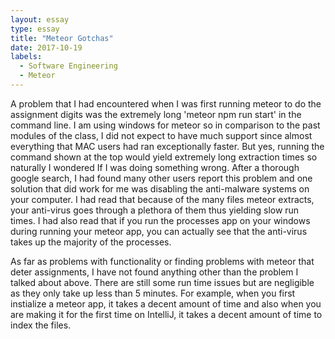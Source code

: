 ```yaml
---
layout: essay
type: essay
title: "Meteor Gotchas"
date: 2017-10-19
labels:
  - Software Engineering
  - Meteor
---
```



A problem that I had encountered when I was first running meteor to do the assignment digits was the extremely long 'meteor npm run start' in the command line. I am using windows for meteor so in comparison to the past modules of the class, I did not expect to have much support since almost everything that MAC users had ran exceptionally faster. But yes, running the command shown at the top would yield extremely long extraction times so naturally I wondered If I was doing something wrong. After a thorough google search, I had found many other users report this problem and one solution that did work for me was disabling the anti-malware systems on your computer. I had read that because of the many files meteor extracts, your anti-virus goes through a plethora of them thus yielding slow run times. I had also read that if you run the processes app on your windows during running your meteor app, you can actually see that the anti-virus takes up the majority of the processes.

As far as problems with functionality or finding problems with meteor that deter assignments, I have not found anything other than the problem I talked about above. There are still some run time issues but are negligible as they only take up less than 5 minutes. For example, when you first instialize a meteor app, it takes a decent amount of time and also when you are making it for the first time on IntelliJ, it takes a decent amount of time to index the files. 

